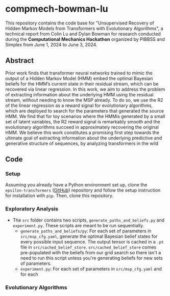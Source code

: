 # compmech-bowman-lu

This repository contains the code base for "Unsupervised Recovery of Hidden Markov Models from Transformers with Evolutionary Algorithms", a technical report from Colin Lu and Dylan Bowman for research conducted during the **Computational Mechanics Hackathon** organized by PIBBSS and Simplex from June 1, 2024 to June 3, 2024.

## Abstract

Prior work finds that transformer neural networks trained to mimic the output of a Hidden Markov Model (HMM) embed the optimal Bayesian beliefs for the HMM’s current state in their residual stream, which can be recovered via linear regression. In this work, we aim to address the problem of extracting information about the underlying HMM using the residual stream, without needing to know the MSP already. To do so, we use the R2 of the linear regression as a reward signal for evolutionary algorithms, which are deployed to search for the parameters that generated the source HMM. We find that for toy scenarios where the HMMis generated by a small set of latent variables, the R2 reward signal is remarkably smooth and the evolutionary algorithms succeed in approximately recovering the original HMM. We believe this work constitutes a promising first step towards the ultimate goal of extracting information about the underlying predictive and generative structure of sequences, by analyzing transformers in the wild

## Code

### Setup

Assuming you already have a Python environment set up, clone the `epsilon-transformers` ([GitHub](https://github.com/adamimos/epsilon-transformers)) repository and follow the setup instruction for installation with `pip`. Then, clone this repository.

### Exploratory Analysis

- The `src` folder contains two scripts, `generate_paths_and_beliefs.py` and `experiment.py`. These scripts are meant to be run sequentially.
    - `generate_paths_and_beliefs/py`: For each set of parameters in `src/msp_cfg.yaml`, generate the optimal Bayesian belief states for every possible input sequence. The output tensor is cached in a `.pt` file in `src/cached_belief_store`. `src/cached_belief_store` comes pre-populated with the beliefs from our grid search so there isn't a need to run this script unless you're generating beliefs for new sets of parameters.
    - `experiment.py`: For each set of parameters in `src/msp_cfg.yaml` and for each 


### Evolutionary Algorithms
